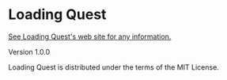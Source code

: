 Loading Quest
=============

[See Loading Quest's web site for any information.](http://loadingquest.neoname.eu)

Version 1.0.0

Loading Quest is distributed under the terms of the MIT License.
